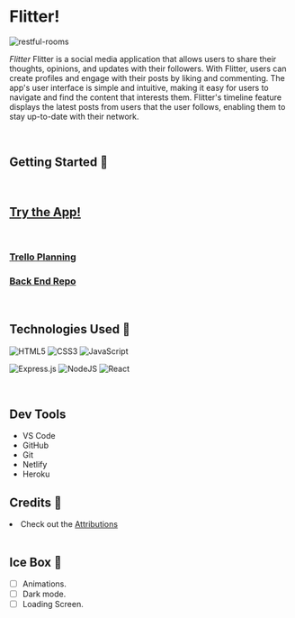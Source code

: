 
<h1>Flitter!</h1>


<img src="https://i.imgur.com/4oTCAop.png" alt="restful-rooms">

<p>
<em>Flitter</em> Flitter is a social media application that allows users to share their thoughts, opinions, and updates with their followers. With Flitter, users can create profiles and engage with their posts by liking and commenting.
The app's user interface is simple and intuitive, making it easy for users to navigate and find the content that interests them. Flitter's timeline feature displays the latest posts from users that the user follows, enabling them to stay up-to-date with their network.</p>

<br>
<h2>Getting Started 🚦</h2>
<br>

<h2>
<a href="https://63ff7acbc4142e2f9f5f6cec--flitter-app.netlify.app/" rel="nofollow">Try the App!</a>
</h2>

<br>

<h3> 
<a href="https://trello.com/b/jwSJNlK6/flitter-app"> Trello Planning</a>
</h3>

<h3>
<a href="https://github.com/juanm98/flitter-back-end" rel="nofollow">Back End Repo</a>
</h3>

<br>

<h2>Technologies Used 💾</h2>


![HTML5](https://img.shields.io/badge/html5-%23E34F26.svg?style=for-the-badge&logo=html5&logoColor=white)
![CSS3](https://img.shields.io/badge/css3-%231572B6.svg?style=for-the-badge&logo=css3&logoColor=white)
![JavaScript](https://img.shields.io/badge/javascript-%23323330.svg?style=for-the-badge&logo=javascript&logoColor=%23F7DF1E)


![Express.js](https://img.shields.io/badge/express.js-%23404d59.svg?style=for-the-badge&logo=express&logoColor=%2361DAFB)
![NodeJS](https://img.shields.io/badge/node.js-6DA55F?style=for-the-badge&logo=node.js&logoColor=white)
![React](https://img.shields.io/badge/React-20232A?style=for-the-badge&logo=react&logoColor=61DAFB)


<br>

<h2>Dev Tools</h2>

<ul>
<li>VS Code</li>
<li>GitHub</li>
<li>Git</li>
<li>Netlify</li>
<li>Heroku</li>
</ul>

<h2>Credits 🙌</h2>
<li>
Check out the
<a href="">Attributions</a>
</li>

<br>

<h2>Ice Box 🧊</h2>

 - [ ] Animations. 
 - [ ] Dark mode.
 - [ ] Loading Screen.